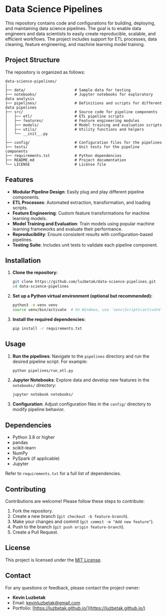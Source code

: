 Data Science Pipelines
======================

This repository contains code and configurations for building, deploying, and maintaining data science pipelines. The goal is to enable data engineers and data scientists to easily create reproducible, scalable, and efficient workflows. The project includes support for ETL processes, data cleaning, feature engineering, and machine learning model training.

## Project Structure

The repository is organized as follows:

```
data-science-pipelines/
│
├── data/                      # Sample data for testing
├── notebooks/                 # Jupyter notebooks for exploratory data analysis
├── pipelines/                 # Definitions and scripts for different data pipelines
├── src/                       # Source code for pipeline components
│   ├── etl/                   # ETL pipeline scripts
│   ├── features/              # Feature engineering modules
│   ├── models/                # Model training and evaluation scripts
│   ├── utils/                 # Utility functions and helpers
│   └── __init__.py
│
├── config/                    # Configuration files for the pipelines
├── tests/                     # Unit tests for the pipeline components
├── requirements.txt           # Python dependencies
├── README.md                  # Project documentation
└── LICENSE                    # License file
```

## Features

- **Modular Pipeline Design**: Easily plug and play different pipeline components.
- **ETL Processes**: Automated extraction, transformation, and loading scripts.
- **Feature Engineering**: Custom feature transformations for machine learning models.
- **Model Training and Evaluation**: Train models using popular machine learning frameworks and evaluate their performance.
- **Reproducibility**: Ensure consistent results with configuration-based pipelines.
- **Testing Suite**: Includes unit tests to validate each pipeline component.

## Installation

1. **Clone the repository:**
   ```bash
   git clone https://github.com/luzbetak/data-science-pipelines.git
   cd data-science-pipelines
   ```

2. **Set up a Python virtual environment (optional but recommended):**
   ```bash
   python3 -m venv venv
   source venv/bin/activate  # On Windows, use `venv\Scripts\activate`
   ```

3. **Install the required dependencies:**
   ```bash
   pip install -r requirements.txt
   ```

## Usage

1. **Run the pipelines**:
   Navigate to the `pipelines` directory and run the desired pipeline script. For example:
   ```bash
   python pipelines/run_etl.py
   ```

2. **Jupyter Notebooks**:
   Explore data and develop new features in the `notebooks/` directory:
   ```bash
   jupyter notebook notebooks/
   ```

3. **Configuration**:
   Adjust configuration files in the `config/` directory to modify pipeline behavior.

## Dependencies

- Python 3.8 or higher
- pandas
- scikit-learn
- NumPy
- PySpark (if applicable)
- Jupyter

Refer to `requirements.txt` for a full list of dependencies.

## Contributing

Contributions are welcome! Please follow these steps to contribute:
1. Fork the repository.
2. Create a new branch (`git checkout -b feature-branch`).
3. Make your changes and commit (`git commit -m "Add new feature"`).
4. Push to the branch (`git push origin feature-branch`).
5. Create a Pull Request.

## License

This project is licensed under the [MIT License](LICENSE).

## Contact

For any questions or feedback, please contact the project owner:

- **Kevin Luzbetak**
- Email: kevinluzbetak@gmail.com
- Portfolio: [https://luzbetak.github.io/](https://luzbetak.github.io/)


